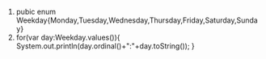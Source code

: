 1.  pubic enum Weekday{Monday,Tuesday,Wednesday,Thursday,Friday,Saturday,Sunday}
2.  for(var day:Weekday.values()){
    System.out.println(day.ordinal()+":"+day.toString());
}